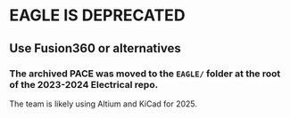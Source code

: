 # EAGLE IS DEPRECATED

## Use Fusion360 or alternatives

### The archived PACE was moved to the `EAGLE/` folder at the root of the 2023-2024 Electrical repo.

The team is likely using Altium and KiCad for 2025.
